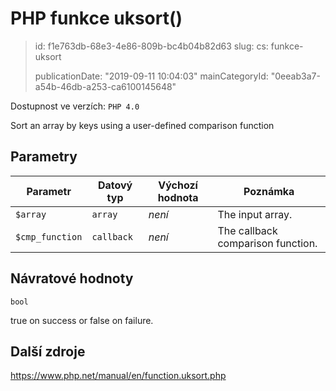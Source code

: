 PHP funkce uksort()
===================

> id: f1e763db-68e3-4e86-809b-bc4b04b82d63
> slug:
> 	cs: funkce-uksort
>
> publicationDate: "2019-09-11 10:04:03"
> mainCategoryId: "0eeab3a7-a54b-46db-a253-ca6100145648"

Dostupnost ve verzích: `PHP 4.0`

Sort an array by keys using a user-defined comparison function


Parametry
--------------

| Parametr | Datový typ | Výchozí hodnota | Poznámka |
|-----|-----|-----|-----|
| `$array` | `array` | *není* | The input array. |
| `$cmp_function` | `callback` | *není* | The callback comparison function. |


Návratové hodnoty
----------------

`bool`

true on success or false on failure.

Další zdroje
------------

https://www.php.net/manual/en/function.uksort.php
